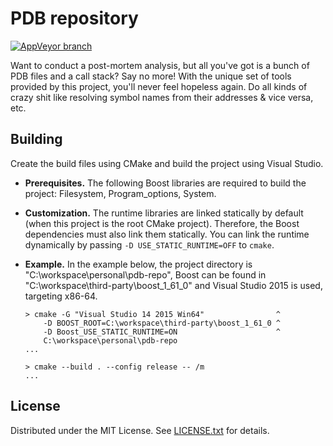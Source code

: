 PDB repository
==============

[![AppVeyor branch](https://img.shields.io/appveyor/ci/egor-tensin/pdb-repo/master?label=AppVeyor)](https://ci.appveyor.com/project/egor-tensin/pdb-repo/branch/master)

Want to conduct a post-mortem analysis, but all you've got is a bunch of PDB
files and a call stack?
Say no more!
With the unique set of tools provided by this project, you'll never feel
hopeless again.
Do all kinds of crazy shit like resolving symbol names from their addresses &
vice versa, etc.

Building
--------

Create the build files using CMake and build the project using Visual Studio.

* **Prerequisites.**
The following Boost libraries are required to build the project: Filesystem,
Program_options, System.
* **Customization.**
The runtime libraries are linked statically by default (when this project is
the root CMake project).
Therefore, the Boost dependencies must also link them statically.
You can link the runtime dynamically by passing `-D USE_STATIC_RUNTIME=OFF` to
`cmake`.
* **Example.**
In the example below, the project directory is
"C:\workspace\personal\pdb-repo", Boost can be found in
"C:\workspace\third-party\boost_1_61_0" and Visual Studio 2015 is used,
targeting x86-64.

      > cmake -G "Visual Studio 14 2015 Win64"                ^
          -D BOOST_ROOT=C:\workspace\third-party\boost_1_61_0 ^
          -D Boost_USE_STATIC_RUNTIME=ON                      ^
          C:\workspace\personal\pdb-repo
      ...

      > cmake --build . --config release -- /m
      ...

License
-------

Distributed under the MIT License.
See [LICENSE.txt] for details.

[LICENSE.txt]: LICENSE.txt
